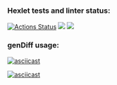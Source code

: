 ### Hexlet tests and linter status:
[![Actions Status](https://github.com/RashidMur/java-project-71/workflows/hexlet-check/badge.svg)](https://github.com/RashidMur/java-project-71/actions)
<a href="https://codeclimate.com/github/RashidMur/java-project-71/maintainability"><img src="https://api.codeclimate.com/v1/badges/a795f1e5559d667ab0bd/maintainability" /></a>
<a href="https://codeclimate.com/github/RashidMur/java-project-71/test_coverage"><img src="https://api.codeclimate.com/v1/badges/a795f1e5559d667ab0bd/test_coverage" /></a>
### genDiff usage:
[![asciicast](https://asciinema.org/a/g5u2XtsoO1fcfAv9vXHOEPfoE.svg)](https://asciinema.org/a/g5u2XtsoO1fcfAv9vXHOEPfoE)

[![asciicast](https://asciinema.org/a/mEF20j26msfrrj72szSLvvAaX.svg)](https://asciinema.org/a/mEF20j26msfrrj72szSLvvAaX)
